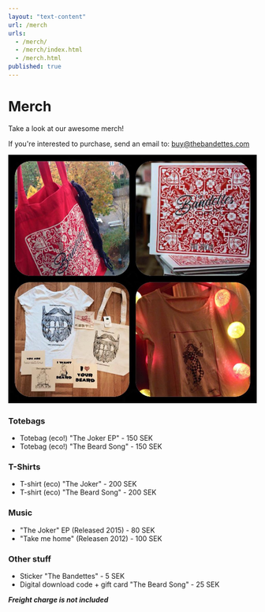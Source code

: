 ```yaml
---
layout: "text-content"
url: /merch
urls: 
  - /merch/
  - /merch/index.html
  - /merch.html
published: true
---
```





# Merch

Take a look at our awesome merch!

If you're interested to purchase, send an email to: buy@thebandettes.com

![Merch1](/src/render/pages/Merch1.jpg)

### Totebags
- Totebag (eco!) "The Joker EP" - 150 SEK
- Totebag (eco!) "The Beard Song" - 150 SEK

### T-Shirts
- T-shirt (eco) "The Joker" - 200 SEK
- T-shirt (eco) "The Beard Song" - 200 SEK

### Music
- "The Joker" EP (Released 2015) - 80 SEK
- "Take me home" (Releasen 2012) - 100 SEK

### Other stuff
- Sticker "The Bandettes" - 5 SEK
- Digital download code + gift card "The Beard Song" - 25 SEK

**_Freight charge is not included_**



